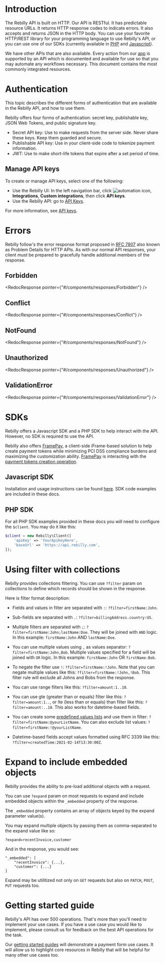 # Introduction
[comment]: <> (x-product-description-placeholder)
The Rebilly API is built on HTTP. Our API is RESTful. It has predictable
resource URLs. It returns HTTP response codes to indicate errors. It also
accepts and returns JSON in the HTTP body. You can use your favorite
HTTP/REST library for your programming language to use Rebilly's API, or
you can use one of our SDKs (currently available in [PHP](https://github.com/Rebilly/rebilly-php)
and [Javascript](https://github.com/Rebilly/rebilly-js-sdk)).

We have other APIs that are also available. Every action from our [app](https://app.rebilly.com)
is supported by an API which is documented and available for use so that you
may automate any workflows necessary. This document contains the most commonly
integrated resources.

# Authentication

This topic describes the different forms of authentication that are available in the Rebilly API, and how to use them.

Rebilly offers four forms of authentication: secret key, publishable key, JSON Web Tokens, and public signature key.

- Secret API key: Use to make requests from the server side. Never share these keys. Keep them guarded and secure.
- Publishable API key: Use in your client-side code to tokenize payment information.
- JWT: Use to make short-life tokens that expire after a set period of time.

<!-- ReDoc-Inject: <security-definitions> -->

## Manage API keys

To create or manage API keys, select one of the following:

- Use the Rebilly UI: In the left navigation bar, click ![automation icon](/images/automation.svg), **Integrations**, **Custom integrations**, then click **API keys**.
- Use the Rebilly API: go to [API Keys](https://user-api-docs.rebilly.com/#tag/API-Keys).

For more information, see [API keys](https://www.rebilly.com/docs/concepts-and-features/concept/api-keys).

# Errors
Rebilly follow's the error response format proposed in [RFC 7807](https://tools.ietf.org/html/rfc7807) also known as Problem Details for HTTP APIs.  As with our normal API responses, your client must be prepared to gracefully handle additional members of the response.

## Forbidden
<RedocResponse pointer={"#/components/responses/Forbidden"} />

## Conflict
<RedocResponse pointer={"#/components/responses/Conflict"} />

## NotFound
<RedocResponse pointer={"#/components/responses/NotFound"} />

## Unauthorized
<RedocResponse pointer={"#/components/responses/Unauthorized"} />

## ValidationError
<RedocResponse pointer={"#/components/responses/ValidationError"} />

# SDKs

Rebilly offers a Javascript SDK and a PHP SDK to help interact with
the API.  However, no SDK is required to use the API.

Rebilly also offers [FramePay](https://docs.rebilly.com/docs/developer-docs/framepay/),
 a client-side iFrame-based solution to help
create payment tokens while minimizing PCI DSS compliance burdens
and maximizing the customization ability. [FramePay](https://docs.rebilly.com/docs/developer-docs/framepay/)
is interacting with the [payment tokens creation operation](https://www.rebilly.com/docs/billing/api/tag/Payment-Tokens/#tag/Payment-Tokens/operation/PostToken).

## Javascript SDK

Installation and usage instructions can be found [here](https://docs.rebilly.com/docs/developer-docs/sdks).
SDK code examples are included in these docs.

## PHP SDK
For all PHP SDK examples provided in these docs you will need to configure the `$client`.
You may do it like this:

```php
$client = new Rebilly\Client([
    'apiKey' => 'YourApiKeyHere',
    'baseUrl' => 'https://api.rebilly.com',
]);
```

# Using filter with collections
Rebilly provides collections filtering. You can use `?filter` param on collections to define which records should be shown in the response.

Here is filter format description:

- Fields and values in filter are separated with `:`: `?filter=firstName:John`.

- Sub-fields are separated with `.`: `?filter=billingAddress.country:US`.

- Multiple filters are separated with `;`: `?filter=firstName:John;lastName:Doe`. They will be joined with `AND` logic. In this example: `firstName:John` AND `lastName:Doe`.

- You can use multiple values using `,` as values separator: `?filter=firstName:John,Bob`. Multiple values specified for a field will be joined with `OR` logic. In this example: `firstName:John` OR `firstName:Bob`.

- To negate the filter use `!`: `?filter=firstName:!John`. Note that you can negate multiple values like this: `?filter=firstName:!John,!Bob`. This filter rule will exclude all Johns and Bobs from the response.

- You can use range filters like this: `?filter=amount:1..10`.

- You can use gte (greater than or equals) filter like this: `?filter=amount:1..`, or lte (less than or equals) than filter like this: `?filter=amount:..10`. This also works for datetime-based fields.

- You can create some [predefined values lists](https://user-api-docs.rebilly.com/#tag/Lists) and use them in filter: `?filter=firstName:@yourListName`. You can also exclude list values: `?filter=firstName:!@yourListName`.

- Datetime-based fields accept values formatted using RFC 3339 like this: `?filter=createdTime:2021-02-14T13:30:00Z`. 

# Expand to include embedded objects
Rebilly provides the ability to pre-load additional 
objects with a request. 

You can use `?expand` param on most requests to expand
and include embedded objects within the
`_embedded` property of the response.

The `_embedded` property contains an array of 
objects keyed by the expand parameter value(s).

You may expand multiple objects by passing them
as comma-separated to the expand value like so:

```
?expand=recentInvoice,customer
```

And in the response, you would see:

```
"_embedded": [
    "recentInvoice": {...},
    "customer": {...}
]
```
Expand may be utilitized not only on `GET` requests but also on `PATCH`, `POST`, `PUT` requests too.


# Getting started guide

Rebilly's API has over 500 operations.  That's more than you'll 
need to implement your use cases.  If you have a use 
case you would like to implement, please consult us for
feedback on the best API operations for the task.

Our [getting started guides](https://www.rebilly.com/docs/content/dev-docs/concept/integrations/) will demonstrate a payment form use
cases.  It will allow us to highlight core resources
in Rebilly that will be helpful for many other use cases
too.
